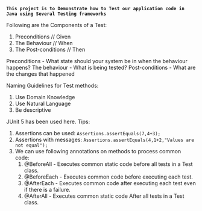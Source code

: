 **`This project is to Demonstrate how to Test our application code in Java using Several Testing frameworks`**

Following are the Components of a Test:
1. Preconditions // Given
2. The Behaviour // When
3. The Post-conditions // Then 

Preconditions - What state should your system be in when the behaviour happens?
The behaviour - What is being tested?
Post-conditions - What are the changes that happened

Naming Guidelines for Test methods:
1. Use Domain Knowledge
2. Use Natural Language
3. Be descriptive

JUnit 5 has been used here. Tips:
1. Assertions can be used: `Assertions.assertEquals(7,4+3);`
2. Assertions with messages: `Assertions.assertEquals(4,1+2,"Values are not equal");`
3. We can use following annotations on methods to process common code:
    1. @BeforeAll - Executes common static code before all tests in a Test class.
    2. @BeforeEach - Executes common code before executing each test.
    3. @AfterEach - Executes common code after executing each test even if there is a failure.
    4. @AfterAll - Executes common static code After all tests in a Test class.